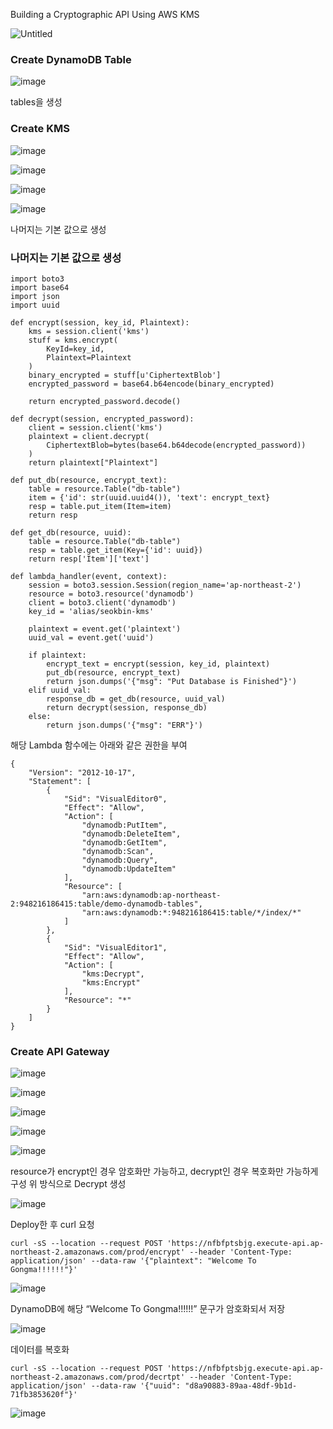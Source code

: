 Building a Cryptographic API Using AWS KMS

![Untitled](https://github.com/LeeSeokBln/cryptographic-API-with-KMS/assets/101256150/215c3db5-c722-4a8d-b101-49cf8ca0a738)

### Create DynamoDB Table

![image](https://github.com/LeeSeokBln/cryptographic-API-with-KMS/assets/101256150/9f1e0c6d-9896-4ec6-9d91-a1641705812f)


tables을 생성

### Create KMS

![image](https://github.com/LeeSeokBln/cryptographic-API-with-KMS/assets/101256150/a7689013-7aad-4faa-9322-433e9dd30252)

![image](https://github.com/LeeSeokBln/cryptographic-API-with-KMS/assets/101256150/e6c3c043-487d-4890-b51d-b541220c5d66)

![image](https://github.com/LeeSeokBln/cryptographic-API-with-KMS/assets/101256150/156d8602-e77b-4f08-93dd-cc7c376b6569)

![image](https://github.com/LeeSeokBln/cryptographic-API-with-KMS/assets/101256150/d625de0a-5943-4491-857d-9bcf15158ff9)



나머지는 기본 값으로 생성

### 나머지는 기본 값으로 생성
```
import boto3
import base64
import json
import uuid

def encrypt(session, key_id, Plaintext):
    kms = session.client('kms')
    stuff = kms.encrypt(
        KeyId=key_id, 
        Plaintext=Plaintext
    )
    binary_encrypted = stuff[u'CiphertextBlob']
    encrypted_password = base64.b64encode(binary_encrypted)

    return encrypted_password.decode()
    
def decrypt(session, encrypted_password):
    client = session.client('kms')
    plaintext = client.decrypt(
        CiphertextBlob=bytes(base64.b64decode(encrypted_password))
    )
    return plaintext["Plaintext"]

def put_db(resource, encrypt_text):
    table = resource.Table("db-table")
    item = {'id': str(uuid.uuid4()), 'text': encrypt_text}
    resp = table.put_item(Item=item)
    return resp

def get_db(resource, uuid):
    table = resource.Table("db-table")
    resp = table.get_item(Key={'id': uuid})    
    return resp['Item']['text']

def lambda_handler(event, context):
    session = boto3.session.Session(region_name='ap-northeast-2')
    resource = boto3.resource('dynamodb')
    client = boto3.client('dynamodb')
    key_id = 'alias/seokbin-kms'
    
    plaintext = event.get('plaintext')
    uuid_val = event.get('uuid')

    if plaintext:
        encrypt_text = encrypt(session, key_id, plaintext)
        put_db(resource, encrypt_text)
        return json.dumps('{"msg": "Put Database is Finished"}')
    elif uuid_val:
        response_db = get_db(resource, uuid_val)
        return decrypt(session, response_db)
    else:
        return json.dumps('{"msg": "ERR"}')

```
해당 Lambda 함수에는 아래와 같은 권한을 부여
```
{
    "Version": "2012-10-17",
    "Statement": [
        {
            "Sid": "VisualEditor0",
            "Effect": "Allow",
            "Action": [
                "dynamodb:PutItem",
                "dynamodb:DeleteItem",
                "dynamodb:GetItem",
                "dynamodb:Scan",
                "dynamodb:Query",
                "dynamodb:UpdateItem"
            ],
            "Resource": [
                "arn:aws:dynamodb:ap-northeast-2:948216186415:table/demo-dynamodb-tables",
                "arn:aws:dynamodb:*:948216186415:table/*/index/*"
            ]
        },
        {
            "Sid": "VisualEditor1",
            "Effect": "Allow",
            "Action": [
                "kms:Decrypt",
                "kms:Encrypt"
            ],
            "Resource": "*"
        }
    ]
}
```

### Create API Gateway

![image](https://github.com/LeeSeokBln/cryptographic-API-with-KMS/assets/101256150/06ffcf11-d6aa-4b7e-a5cb-8e09fc4291e4)

![image](https://github.com/LeeSeokBln/cryptographic-API-with-KMS/assets/101256150/d9fab148-a37e-4f24-90fe-8e18294e5c0d)

![image](https://github.com/LeeSeokBln/cryptographic-API-with-KMS/assets/101256150/5ecf5f05-822f-41c6-ac02-59c27eead9a8)

![image](https://github.com/LeeSeokBln/cryptographic-API-with-KMS/assets/101256150/c8b9ce4a-3fb9-4a74-9312-7a393b7c2963)

![image](https://github.com/LeeSeokBln/cryptographic-API-with-KMS/assets/101256150/2076c168-205d-4442-aca6-7e088ed45791)


resource가 encrypt인 경우 암호화만 가능하고, decrypt인 경우 복호화만 가능하게 구성
위 방식으로 Decrypt 생성

![image](https://github.com/LeeSeokBln/cryptographic-API-with-KMS/assets/101256150/ef568fcb-7b40-403e-9a8e-424f7875872a)


Deploy한 후 curl 요청

```
curl -sS --location --request POST 'https://nfbfptsbjg.execute-api.ap-northeast-2.amazonaws.com/prod/encrypt' --header 'Content-Type: application/json' --data-raw '{"plaintext": "Welcome To Gongma!!!!!!"}'
```
![image](https://github.com/LeeSeokBln/cryptographic-API-with-KMS/assets/101256150/f3adc2ed-7f58-48de-b547-52a737bd1443)


DynamoDB에 해당 “Welcome To Gongma!!!!!!” 문구가 암호화되서 저장

![image](https://github.com/LeeSeokBln/cryptographic-API-with-KMS/assets/101256150/762203e9-f4b3-48bf-a7b7-9942b367675d)



데이터를 복호화

```
curl -sS --location --request POST 'https://nfbfptsbjg.execute-api.ap-northeast-2.amazonaws.com/prod/decrtpt' --header 'Content-Type: application/json' --data-raw '{"uuid": "d8a90883-89aa-48df-9b1d-71fb3853620f"}'
```
![image](https://github.com/LeeSeokBln/cryptographic-API-with-KMS/assets/101256150/0129f72f-1613-427e-8d39-1ee08942fd01)

